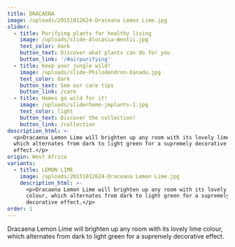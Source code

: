 ```yaml
---
title: DRACAENA
image: /uploads/20151012624-Draceana Lemon Lime.jpg
slider:
  - title: Purifying plants for healthy living
    image: /uploads/slide-Alocasia-Wentii.jpg
    text_color: dark
    button_text: Discover what plants can do for you
    button_link: '/#airpurifying'
  - title: Keep your jungle wild!
    image: /uploads/slide-Philodendron-Xanadu.jpg
    text_color: dark
    button_text: See our care tips
    button_link: /care
  - title: Homes go wild for it!
    image: /uploads/sliderhome-jmplants-1.jpg
    text_color: light
    button_text: Discover the collection!
    button_link: /collection
description_html: >-
  <p>Dracaena Lemon Lime will brighten up any room with its lovely lime colour,
  which alternates from dark to light green for a supremely decorative
  effect.</p>
origin: West Africa
variants:
  - title: LEMON LIME
    image: /uploads/20151012624-Draceana Lemon Lime.jpg
    description_html: >-
      <p>Dracaena Lemon Lime will brighten up any room with its lovely lime
      colour, which alternates from dark to light green for a supremely
      decorative effect.</p>
order: 1
---
```



Dracaena Lemon Lime will brighten up any room with its lovely lime colour, which alternates from dark to light green for a supremely decorative effect.